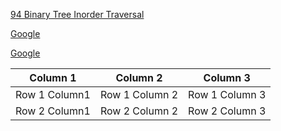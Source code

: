 [94	Binary Tree Inorder Traversal](    https://leetcode.com/problems/binary-tree-inorder-traversal)

[Google](https://www.google.com)

[Google](https://www.google.com)

|Column 1|Column 2|Column 3|
|---|---|---|
|Row 1 Column1| Row 1 Column 2| Row 1 Column 3|
|Row 2 Column1| Row 2 Column 2| Row 2 Column 3|
